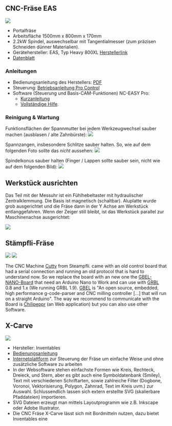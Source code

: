
## CNC-Fräse EAS

![](images/eas1.jpg)

* Portalfräse
* Arbeitsfläche 1500mm x 800mm x 170mm
* 2.2kW Spindel, auswechselbar mit Tangentialmesser (zum präzisen Schneiden dünner Materialien).
* Gerätehersteller: EAS, Typ Heavy 800XL [Herstellerlink](http://www.easgmbh.de/CNC-Maschinen/Fraesmaschinen/HEAVY/800XL)
* [Datenblatt](http://www.easgmbh.de/2015/PDF_Datenblaetter/1300,035_CNC_Maschine_HEAVY_800XL.pdf)

### Anleitungen 

* Bedienungsanleitung des Herstellers: [PDF](images/anleitung_heavy.pdf)
* Steuerung: [Betriebsanleitung Pro Control](images/anleitung_heavy_steuerung.pdf)
* Software (Steuerung und Basis-CAM-Funktionen) NC-EASY Pro: 
    * [Kurzanleitung](http://www.easgmbh.de/2015/Downloads/CNC-Software/DOKU%20SMC5D.pdf)
    * [Vollständige Hilfe](http://www.easgmbh.de/2015/Downloads/CNC-Software/NC-EASY_Hilfe.pdf).

### Reinigung & Wartung

Funktionsflächen der Spannmutter bei jedem Werkzeugwechsel sauber machen (ausblasen / alte Zahnbürste):
![](images/eas_mutter.jpg)

Spannzangen, insbesondere Schlitze sauber halten. So, wie auf dem folgenden Foto sollte das *nicht* aussehen:
![](images/eas_spannzange.jpg)

Spindelkonus sauber halten (Finger / Lappen sollte sauber sein, nicht wie auf dem folgenden Bild):
![](images/eas_konus.jpg)


## Werkstück ausrichten

Das Teil mit der Messuhr ist ein Fühlhebeltaster mit hydraulischer Zentralklemmung. Die Basis ist magnetisch (schaltbar). Aluplatte wurde grob ausgerichtet und die Fräse dann in der Y Achse am Werkstück entlanggefahren. Wenn der Zeiger still bleibt, ist das Werkstück parallel zur Maschinenachse ausgerichtet:

![](images/cnc_ausrichten.jpg)

## Stämpfli-Fräse

![](images/staempfli1.jpg)
![](images/staempfli2.jpg)

The CNC Machine [Cutty](http://www.cutty.ch/index.html) from Steampfli. came with an old control board that had a serial connection and running  an old protocol that is hard to understand now. So we replace the board with an new one the [GBEL-NANO-Board](http://shop.myhobby-cnc.de/bausaetze/fraesen/114/grbl-nano-board?c=5) that  need an Arduino Nano to Work and can use with [GRBL](https://github.com/grbl/grbl) 0.8 and 1.x (We running GRBL 1.9). [GBEL](https://github.com/gnea/grbl/wiki) is "An open source, embedded, high performance g-code-parser and CNC milling controller [...] that will run on a straight Arduino". The way we recommend to communicate with the Board is [Chilipeppr](http://chilipeppr.com/grbl) (an Web application) but you can also use other Software.

## X-Carve

![](images/xcarve1.JPG)

* Hersteller: Inventables
* [Bedienungsanleitung](http://x-carve-instructions.inventables.com/)
* [Internetplattform](http://easel.inventables.com) zur Steuerung der Fräse um einfache Weise und ohne zusätzliche Software zu arbeiten
* In der Websoftware stehen einfachste Formen wie Kreis, Rechteck, Dreieck, und Stern, aber es gibt auch eine Symboldatenbank (Smiley), Text mit verschiedenen Schriftarten, sowie zahlreiche Filter (Dogbone, Voronoi, Vektorisierung, Polygon, Zahnrad, Text im Kreis uvm.) zur Auswahl. Schlussendlich lassen sich extern erstellte SVG (skalierbare Pfaddateien) importieren.
* SVG Dateien erzeugt man mittels Layoutprogramm wie z.B. Inkscape oder Adobe Illustrator.
* Die CNC Fräse X-Carve lässt sich mit Bordmitteln nutzen, dazu bietet Inventables eine 
